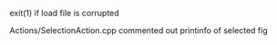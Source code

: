 exit(1) if load file is corrupted


Actions/SelectionAction.cpp commented out printinfo of selected fig

